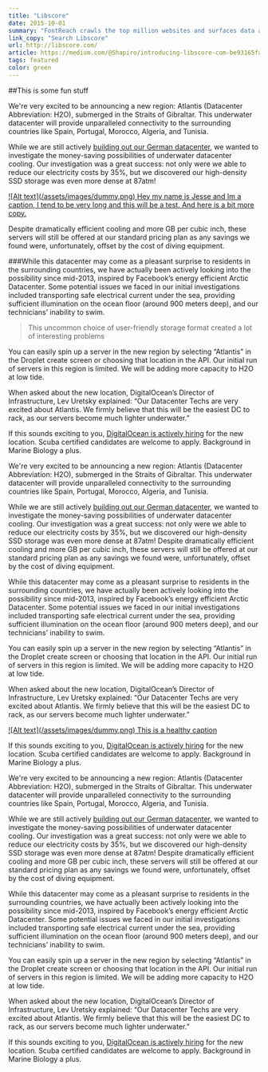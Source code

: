 ```yaml
---
title: "Libscore"
date: 2015-10-01
summary: "FontReach crawls the top million websites and surfaces data about font usage across the web."
link_copy: "Search Libscore"
url: http://libscore.com/
article: https://medium.com/@Shapiro/introducing-libscore-com-be93165fa497
tags: featured
color: green
---
```


##This is some fun stuff

We're very excited to be announcing a new region: Atlantis (Datacenter Abbreviation: H2O), submerged in the Straits of Gibraltar. This underwater datacenter will provide unparalleled connectivity to the surrounding countries like Spain, Portugal, Morocco, Algeria, and Tunisia.

While we are still actively [building out our German datacenter](http://digitalocean.uservoice.com/forums/136585-digitalocean/suggestions/4296967-datacenter-in-germany), we wanted to investigate the money-saving possibilities of underwater datacenter cooling. Our investigation was a great success:  not only were we able to reduce our electricity costs by 35%, but we discovered our high-density SSD storage was even more dense at 87atm! 

<a class="enlarge" href="/assets/images/dummy.png">
  ![Alt text](/assets/images/dummy.png)
  Hey my name is Jesse and Im a caption, I tend to be very long and this will be a test. And here is a bit more copy.
</a>

Despite dramatically efficient cooling and more GB per cubic inch, these servers will still be offered at our standard pricing plan as any savings we found were, unfortunately, offset by the cost of diving equipment.

###While this datacenter may come as a pleasant surprise
 to residents in the surrounding countries, we have actually been actively looking into the possibility since mid-2013, inspired by Facebook’s energy efficient Arctic Datacenter. Some potential issues we faced in our initial investigations included transporting safe electrical current under the sea, providing sufficient illumination on the ocean floor (around 900 meters deep), and our technicians’ inability to swim. 


<blockquote>This uncommon choice of user-friendly storage format created a lot of interesting problems</blockquote>

You can easily spin up a server in the new region by selecting “Atlantis” in the Droplet create screen or choosing that location in the API. Our initial run of servers in this region is limited. We will be adding more capacity to H2O at low tide. 

When asked about the new location, DigitalOcean’s Director of Infrastructure, Lev Uretsky explained: “Our Datacenter Techs are very excited about Atlantis. We firmly believe that this will be the easiest DC to rack, as our servers become much lighter underwater.”

If this sounds exciting to you, [DigitalOcean is actively hiring](https://www.digitalocean.com/company/careers/) for the new location. Scuba certified candidates are welcome to apply. Background in Marine Biology a plus. 

We're very excited to be announcing a new region: Atlantis (Datacenter Abbreviation: H2O), submerged in the Straits of Gibraltar. This underwater datacenter will provide unparalleled connectivity to the surrounding countries like Spain, Portugal, Morocco, Algeria, and Tunisia.

While we are still actively [building out our German datacenter](http://digitalocean.uservoice.com/forums/136585-digitalocean/suggestions/4296967-datacenter-in-germany), we wanted to investigate the money-saving possibilities of underwater datacenter cooling. Our investigation was a great success:  not only were we able to reduce our electricity costs by 35%, but we discovered our high-density SSD storage was even more dense at 87atm! Despite dramatically efficient cooling and more GB per cubic inch, these servers will still be offered at our standard pricing plan as any savings we found were, unfortunately, offset by the cost of diving equipment.

While this datacenter may come as a pleasant surprise to residents in the surrounding countries, we have actually been actively looking into the possibility since mid-2013, inspired by Facebook’s energy efficient Arctic Datacenter. Some potential issues we faced in our initial investigations included transporting safe electrical current under the sea, providing sufficient illumination on the ocean floor (around 900 meters deep), and our technicians’ inability to swim. 

You can easily spin up a server in the new region by selecting “Atlantis” in the Droplet create screen or choosing that location in the API. Our initial run of servers in this region is limited. We will be adding more capacity to H2O at low tide. 

When asked about the new location, DigitalOcean’s Director of Infrastructure, Lev Uretsky explained: “Our Datacenter Techs are very excited about Atlantis. We firmly believe that this will be the easiest DC to rack, as our servers become much lighter underwater.”

<a class="enlarge" href="/assets/images/dummy.png">
  ![Alt text](/assets/images/dummy.png)
  This is a healthy caption
</a>



If this sounds exciting to you, [DigitalOcean is actively hiring](https://www.digitalocean.com/company/careers/) for the new location. Scuba certified candidates are welcome to apply. Background in Marine Biology a plus. 

We're very excited to be announcing a new region: Atlantis (Datacenter Abbreviation: H2O), submerged in the Straits of Gibraltar. This underwater datacenter will provide unparalleled connectivity to the surrounding countries like Spain, Portugal, Morocco, Algeria, and Tunisia.</p>

While we are still actively [building out our German datacenter](http://digitalocean.uservoice.com/forums/136585-digitalocean/suggestions/4296967-datacenter-in-germany), we wanted to investigate the money-saving possibilities of underwater datacenter cooling. Our investigation was a great success:  not only were we able to reduce our electricity costs by 35%, but we discovered our high-density SSD storage was even more dense at 87atm! Despite dramatically efficient cooling and more GB per cubic inch, these servers will still be offered at our standard pricing plan as any savings we found were, unfortunately, offset by the cost of diving equipment.

While this datacenter may come as a pleasant surprise to residents in the surrounding countries, we have actually been actively looking into the possibility since mid-2013, inspired by Facebook’s energy efficient Arctic Datacenter. Some potential issues we faced in our initial investigations included transporting safe electrical current under the sea, providing sufficient illumination on the ocean floor (around 900 meters deep), and our technicians’ inability to swim. 

You can easily spin up a server in the new region by selecting “Atlantis” in the Droplet create screen or choosing that location in the API. Our initial run of servers in this region is limited. We will be adding more capacity to H2O at low tide. 

When asked about the new location, DigitalOcean’s Director of Infrastructure, Lev Uretsky explained: “Our Datacenter Techs are very excited about Atlantis. We firmly believe that this will be the easiest DC to rack, as our servers become much lighter underwater.”

If this sounds exciting to you, [DigitalOcean is actively hiring](https://www.digitalocean.com/company/careers/) for the new location. Scuba certified candidates are welcome to apply. Background in Marine Biology a plus. 